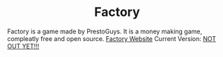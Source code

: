 <h1 align="center">
Factory
</h1>
Factory is a game made by PrestoGuys. It is a money making game, compleatly free and open source.
<a href="https://prestoguys.github.io/factory/">Factory Website</a>
Current Version: <a href="https://prestoguys.github.io/factory/">NOT OUT YET!!!</a>











